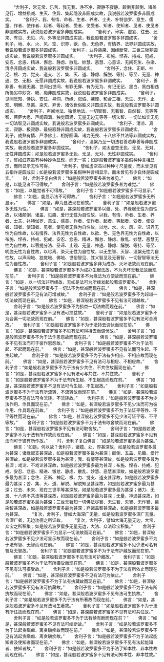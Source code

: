 <!-- { "loadSidebar": true } -->
　　“舍利子，常无常、乐苦、我无我、净不净、寂静不寂静、颠倒非颠倒、诸盖见行、增益损减、生灭、住异、集起隐没非圆成实故，我说般若波罗蜜多非圆成实。
　　“舍利子，我、有情、命者、生者、养者、士夫、补特伽罗、意生、儒童、作者、使作者、起者、等起者、受者、使受者、知者、使知者、见者、使见者非圆成实故，我说般若波罗蜜多非圆成实。
　　“舍利子，谛实、虚妄、往去、还来、有见、无见、内、外等法非圆成实故，我说般若波罗蜜多非圆成实。
　　“舍利子，地、水、火、风、空、识界，欲、色、无色界，有情界、法界非圆成实故，我说般若波罗蜜多非圆成实。
　　“舍利子，业异熟果、因缘断常、三世三际非圆成实故，我说般若波罗蜜多非圆成实。
　　“舍利子，布施、悭吝、持戒、犯戒、安忍、忿恚、精进、懈怠、静虑、散乱、妙慧、恶慧、心意识、无间死生、杂染、清净非圆成实故，我说般若波罗蜜多非圆成实。
　　“舍利子，念住、正断、神足、根、力、觉支、道支、苦、集、灭、道、静虑、解脱、等持、等至、无量、神通、空、无相、无愿非圆成实故，我说般若波罗蜜多非圆成实。
　　“舍利子，善非善、有漏无漏、世间出世间、有罪无罪、有为无为、有记无记、黑白、黑白相违所摄劣中妙贪、瞋、痴非圆成实故，我说般若波罗蜜多非圆成实。
　　“舍利子，见闻觉知、恃执、安住、寻伺、所缘、诳谄、嫉悭、和合二相、无生、无作、止观、明解、尽离、染灭、弃舍、诸依世俗胜义非圆成实故，我说般若波罗蜜多非圆成实。
　　“舍利子，声闻地法、独觉地法、一切智智、无著智、自然智、无等等智、菩萨大愿、声闻圆满、独觉圆满、无量无边无等等一切法智、一切法如实无见一切法智见非圆成实故，我说般若波罗蜜多非圆成实。
　　“舍利子，清凉、真实、寂静、极寂静、最极寂静非圆成实故，我说般若波罗蜜多非圆成实。
　　“舍利子，成熟有情、严净佛土、相好圆满、诸力无畏、十八佛不共法等非圆成实故，我说般若波罗蜜多非圆成实。
　　“舍利子，涅槃乃至一切法若善若非善等非圆成实故，我说般若波罗蜜多非圆成实。
　　“舍利子，如太虚空无色、无见、无对、无性非圆成实；如是般若波罗蜜多无色、无见、无对、无性非圆成实。
　　“舍利子，譬如虹霓虽有种种妙色显现，而无一实；如是般若波罗蜜多虽假种种言相显示，而所显示无性可得。
　　“舍利子，譬如虚空虽以种种寸尺量度，而未曾见有五指许是圆成实；如是般若波罗蜜多虽假种种言相显示，而未曾见有少自体是圆成实。”
　　时，舍利子复白佛言：“如是般若波罗蜜多甚为难见。”
　　佛言：“如是，以能见者不可得故。”
　　舍利子言：“如是般若波罗蜜多甚为难觉。”
　　佛言：“如是，以能觉者不可得故。”
　　舍利子言：“如是般若波罗蜜多不可显示。”
　　佛言：“如是，能显示法不可得故。”
　　舍利子言：“如是般若波罗蜜多无所显示。”
　　佛言：“如是，非为显法现在前故。”
　　舍利子言：“如是般若波罗蜜多无性为性。”
　　佛言：“如是，甚深般若波罗蜜多以蕴、处、界缘起无性为自性故，以诸颠倒、诸盖、见趣、爱行无性为自性故，以我、有情、命者、生者、养者、士夫、补特伽罗、意生、儒童、作者、使作者、起者、等起者、受者、使受者、知者、使知者、见者、使见者无性为自性故，以地、水、火、风、空、识界无性为自性故，以有情界、法界无性为自性故，以欲、色、无色界无性为自性故，以布施、悭吝、持戒、犯戒、安忍、忿恚、精进、懈怠、静虑、散乱、妙慧、恶慧无性为自性故，以菩提分法、圣谛、止观、无量、神通、静虑、解脱、等持、等至、明脱无性为自性故，以尽离、染灭无性为自性故，以无生智、灭智、涅槃无性为自性故，以声闻地、独觉地、佛地、世俗智见、胜义智见及无著智、一切智智等法无性为自性故。”
　　舍利子言：“如是般若波罗蜜多非为成办、灭坏法故而现在前。”
　　佛言：“如是，甚深般若波罗蜜多不为成办生起法故，不为灭坏无我法故而现在前。”
　　舍利子言：“如是般若波罗蜜多不为缘法为方便故而现在前。”
　　佛言：“如是，以一切法非所缘故，无如是法可为所缘发起般若波罗蜜多。”
　　舍利子言：“如是般若波罗蜜多于一切法不为增减而现在前。”
　　佛言：“如是，甚深般若波罗蜜多不见有法可增减故。”
　　舍利子言：“如是般若波罗蜜多不为超越一切法故而现在前。”
　　佛言：“如是，甚深般若波罗蜜多不见有法可超越故。”
　　舍利子言：“如是般若波罗蜜多不为损益一切法故而现在前。”
　　佛言：“如是，甚深般若波罗蜜多不见有法可损益故。”
　　舍利子言：“如是般若波罗蜜多不为合离一切法故而现在前。”
　　佛言：“如是，甚深般若波罗蜜多不见有法可合离故。”
　　舍利子言：“如是般若波罗蜜多不为于法持去调伏而现在前。”
　　佛言：“如是，甚深般若波罗蜜多不见有法可得持去而调伏故。”
　　舍利子言：“如是般若波罗蜜多不为于法作恩怨故而现在前。”
　　佛言：“如是，甚深般若波罗蜜多不见有法而可于彼作恩怨故。”
　　舍利子言：“如是般若波罗蜜多不为于法有起、不起而现在前。”
　　佛言：“如是，甚深般若波罗蜜多不见有法而可生起、不生起故。”
　　舍利子言：“如是般若波罗蜜多不为于法有少相应、不相应故而现在前。”
　　佛言：“如是，甚深般若波罗蜜多不见有法可与相应、不相应故。”
　　舍利子言：“如是般若波罗蜜多不为于法有少共住、不共住故而现在前。”
　　佛言：“如是，甚深般若波罗蜜多不见有法可与共住、不共住故。”
　　舍利子言：“如是般若波罗蜜多不为于法有所生起、不生起故而现在前。”
　　佛言：“如是，甚深般若波罗蜜多不见有法可令生起、不生起故。”
　　舍利子言：“如是般若波罗蜜多不为于法有所流转、不流转故而现在前。”
　　佛言：“如是，甚深般若波罗蜜多不见有法可令流转、不流转故。”
　　舍利子言：“如是般若波罗蜜多不为少法作用、作具而现在前。”
　　佛言：“如是，甚深般若波罗蜜多不见少法而可为彼作用、作具现在前故。”
　　舍利子言：“如是般若波罗蜜多不为于法证平等性、不平等性而现在前。”
　　佛言：“如是，甚深般若波罗蜜多不见少法可证平等、不平等故。”
　　舍利子言：“如是般若波罗蜜多不为于法有取舍故而现在前。”
　　佛言：“如是，甚深般若波罗蜜多不见有法可取舍故。”
　　舍利子言：“如是般若波罗蜜多不为于法有所作故而现在前。”
　　佛言：“如是，甚深般若波罗蜜多不见有法而可于彼有所作故。”
　　时，舍利子复白佛言：“如是般若波罗蜜多最为甚深。”
　　佛言：“如是。何以故？舍利子，诸蕴、处、界甚深故，如是般若波罗蜜多最为甚深；诸缘起支甚深故，如是般若波罗蜜多最为甚深；颠倒、五盖、见趣、爱行甚深故，如是般若波罗蜜多最为甚深；我、有情等甚深故，如是般若波罗蜜多最为甚深；戏论、不戏论甚深故，如是般若波罗蜜多最为甚深；布施、悭吝、持戒、犯戒、安忍、忿恚、精进、懈怠、静虑、散乱、妙慧、恶慧甚深故，如是般若波罗蜜多最为甚深；念住、正断、神足、根、力、觉支、道支甚深故，如是般若波罗蜜多最为甚深；苦、集、灭、道、解脱、解脱知见甚深故，如是般若波罗蜜多最为甚深；过去、未来、现在三世平等甚深故，如是般若波罗蜜多最为甚深；诸力、无畏、十八佛不共法等甚深故，如是般若波罗蜜多最为甚深；无量、神通甚深故，如是般若波罗蜜多最为甚深；三世无著知一切佛法尽智、无生智、灭智、无作智、离染智甚深故，如是般若波罗蜜多最为甚深；弃诸盖智甚深故，如是般若波罗蜜多最为甚深。
　　“复次，舍利子，譬如大海深广无量，如是般若波罗蜜多深广无量。言深广者，无边功德之所证故。
　　“复次，舍利子，譬如大海无量无边，大宝、众宝之所积集；如是般若波罗蜜多无量无边，大法、众法珍宝积集。”
　　舍利子言：“如是般若波罗蜜多不为显示一切法故而现在前。”
　　佛言：“如是，甚深般若波罗蜜多不见少法可显示故而现在前。”
　　舍利子言：“如是般若波罗蜜多不为于法有智、无智而现在前。”
　　佛言：“如是，甚深般若波罗蜜多不见少法可名有智及无智故。”
　　舍利子言：“如是般若波罗蜜多不为于法有护藏故而现在前。”
　　佛言：“如是，甚深般若波罗蜜多不见有法可护藏故。”
　　舍利子言：“如是般若波罗蜜多不为于法有所摄受而现在前。”
　　佛言：“如是，甚深般若波罗蜜多不见有法可摄受故。”
　　舍利子言：“如是般若波罗蜜多不为于法有所依止而现在前。”
　　佛言：“如是，甚深般若波罗蜜多不见有法可为依止。”
　　舍利子言：“如是般若波罗蜜多不为于法有执藏故而现在前。”
　　佛言：“如是，甚深般若波罗蜜多不见有法可执藏故。”
　　舍利子言：“如是般若波罗蜜多不为于法有所执故而现在前。”
　　佛言：“如是，甚深般若波罗蜜多不见有法可生执故。”
　　舍利子言：“如是般若波罗蜜多不为于法有所著故而现在前。”
　　佛言：“如是，甚深般若波罗蜜多不见有法可生著故。”
　　舍利子言：“如是般若波罗蜜多不为于法有所住故而现在前。”
　　佛言：“如是，甚深般若波罗蜜多不见有法可共住故。”
　　舍利子言：“如是般若波罗蜜多不为于法有续有断而现在前？”
　　佛言：“如是，甚深般若波罗蜜多不见有法可续断故。”
　　舍利子言：“如是般若波罗蜜多不为于法起贪瞋痴、离贪瞋痴故而现在前。”
　　佛言：“如是，甚深般若波罗蜜多不见有法起贪瞋痴、离贪瞋痴故。”
　　舍利子言：“如是般若波罗蜜多不为于法起能知者及使知者而现在前。”
　　佛言：“如是，甚深般若波罗蜜多不见有法起能知者、使知者故。”
　　舍利子言：“如是般若波罗蜜多不为于法了知本性、非本性故而现在前。”
　　佛言：“如是，甚深般若波罗蜜多不见有法可知本性、非本性故。”
